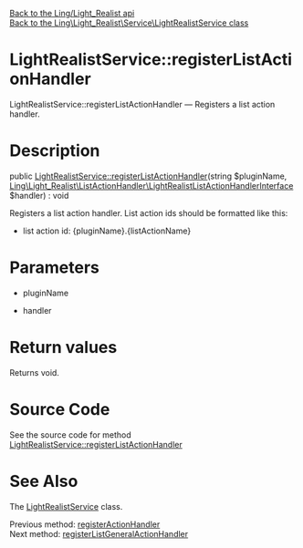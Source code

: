 [Back to the Ling/Light_Realist api](https://github.com/lingtalfi/Light_Realist/blob/master/doc/api/Ling/Light_Realist.md)<br>
[Back to the Ling\Light_Realist\Service\LightRealistService class](https://github.com/lingtalfi/Light_Realist/blob/master/doc/api/Ling/Light_Realist/Service/LightRealistService.md)


LightRealistService::registerListActionHandler
================



LightRealistService::registerListActionHandler — Registers a list action handler.




Description
================


public [LightRealistService::registerListActionHandler](https://github.com/lingtalfi/Light_Realist/blob/master/doc/api/Ling/Light_Realist/Service/LightRealistService/registerListActionHandler.md)(string $pluginName, [Ling\Light_Realist\ListActionHandler\LightRealistListActionHandlerInterface](https://github.com/lingtalfi/Light_Realist/blob/master/doc/api/Ling/Light_Realist/ListActionHandler/LightRealistListActionHandlerInterface.md) $handler) : void




Registers a list action handler.
List action ids should be formatted like this:

- list action id: {pluginName}.{listActionName}




Parameters
================


- pluginName

    

- handler

    


Return values
================

Returns void.








Source Code
===========
See the source code for method [LightRealistService::registerListActionHandler](https://github.com/lingtalfi/Light_Realist/blob/master/Service/LightRealistService.php#L472-L478)


See Also
================

The [LightRealistService](https://github.com/lingtalfi/Light_Realist/blob/master/doc/api/Ling/Light_Realist/Service/LightRealistService.md) class.

Previous method: [registerActionHandler](https://github.com/lingtalfi/Light_Realist/blob/master/doc/api/Ling/Light_Realist/Service/LightRealistService/registerActionHandler.md)<br>Next method: [registerListGeneralActionHandler](https://github.com/lingtalfi/Light_Realist/blob/master/doc/api/Ling/Light_Realist/Service/LightRealistService/registerListGeneralActionHandler.md)<br>


